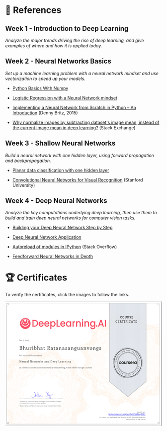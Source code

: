 # 📑 References


<!-- TODO add link -->
## Week 1 - Introduction to Deep Learning
*Analyze the major trends driving the rise of deep learning, and give examples of where and how it is applied today.*


## Week 2 - Neural Networks Basics 
*Set up a machine learning problem with a neural network mindset and use vectorization to speed up your models.*

- [Python Basics With Numpy](https://github.com/Bhuribhat/Neural-Networks-and-Deep-Learning/blob/main/1_Python_Basics_with_Numpy.ipynb)

- [Logistic Regression with a Neural Network mindset](https://github.com/Bhuribhat/Neural-Networks-and-Deep-Learning/blob/main/2_Logistic_Regression_with_Neural_Network.ipynb)

- [Implementing a Neural Network from Scratch in Python – An Introduction](https://github.com/dennybritz/nn-from-scratch) (Denny Britz, 2015)

- [Why normalize images by subtracting dataset's image mean, instead of the current image mean in deep learning?](https://stats.stackexchange.com/questions/211436/why-normalize-images-by-subtracting-datasets-image-mean-instead-of-the-current) (Stack Exchange)


## Week 3 - Shallow Neural Networks 
*Build a neural network with one hidden layer, using forward propagation and backpropagation.* 

- [Planar data classification with one hidden layer](https://github.com/Bhuribhat/Neural-Networks-and-Deep-Learning/blob/main/3_Planar_Classification_One_Layer.ipynb)

- [Convolutional Neural Networks for Visual Recognition](https://cs231n.github.io/neural-networks-case-study/) (Stanford University)


## Week 4 - Deep Neural Networks
*Analyze the key computations underlying deep learning, then use them to build and train deep neural networks for computer vision tasks.*

- [Building your Deep Neural Network Step by Step](https://github.com/Bhuribhat/Neural-Networks-and-Deep-Learning/blob/main/4_Deep_Neural_Network_Step_by_Step.ipynb)

- [Deep Neural Network Application](https://github.com/Bhuribhat/Neural-Networks-and-Deep-Learning/blob/main/5_Deep_Neural_Network_Application.ipynb)

- [Autoreload of modules in IPython](https://stackoverflow.com/questions/1907993/autoreload-of-modules-in-ipython) (Stack Overflow)

- [Feedforward Neural Networks in Depth](https://community.deeplearning.ai/t/feedforward-neural-networks-in-depth/98811)


<!-- TODO add href -->
# 🏆 Certificates 
To verify the certificates, click the images to follow the links.

<p align="middle">
    <a href=""><img src="./images/Certificate.png" height="400"></a>